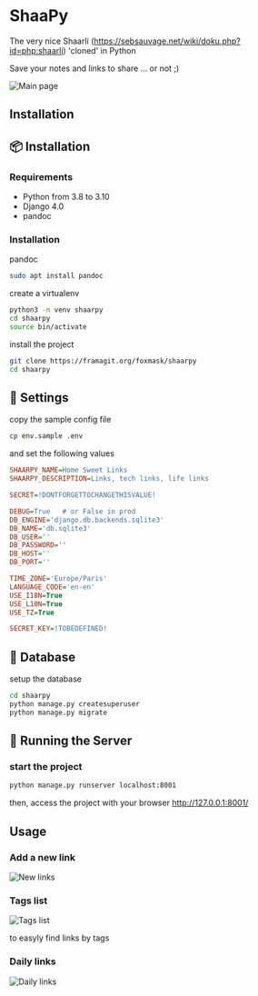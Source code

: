 # ShaaPy 

The very nice Shaarli (https://sebsauvage.net/wiki/doku.php?id=php:shaarli) 'cloned' in Python

Save your notes and links to share ... or not ;) 

![Main page](https://framagit.org/foxmask/shaarpy/-/raw/main/docs/shaarpy_home.png)

## Installation
## :package: Installation

### Requirements 

* Python from 3.8 to 3.10
* Django 4.0
* pandoc

### Installation

pandoc

```bash
sudo apt install pandoc
```

create a virtualenv

```bash
python3 -m venv shaarpy
cd shaarpy
source bin/activate
```

install the project

```bash
git clone https://framagit.org/foxmask/shaarpy
cd shaarpy
```

##  :wrench: Settings

copy the sample config file

```bash
cp env.sample .env
```

and set the following values

```ini
SHAARPY_NAME=Home Sweet Links
SHAARPY_DESCRIPTION=Links, tech links, life links

SECRET=!DONTFORGETTOCHANGETHISVALUE!

DEBUG=True   # or False in prod
DB_ENGINE='django.db.backends.sqlite3'
DB_NAME='db.sqlite3'
DB_USER=''
DB_PASSWORD=''
DB_HOST=''
DB_PORT=''

TIME_ZONE='Europe/Paris'
LANGUAGE_CODE='en-en'
USE_I18N=True
USE_L10N=True
USE_TZ=True

SECRET_KEY=!TOBEDEFINED!
```

## :dvd: Database

setup the database

```bash
cd shaarpy
python manage.py createsuperuser
python manage.py migrate
```

## :mega: Running the Server
### start the project

```bash
python manage.py runserver localhost:8001
```

then, access the project with your browser http://127.0.0.1:8001/

## Usage

### Add a new link

![New links](https://framagit.org/foxmask/shaarpy/-/raw/main/docs/new_link.png)

### Tags list 

![Tags list](https://framagit.org/foxmask/shaarpy/-/raw/main/docs/tags_list.png)

to easyly find links by tags

### Daily links

![Daily links](https://framagit.org/foxmask/shaarpy/-/raw/main/docs/daily.png)
